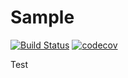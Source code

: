 # Sample

[![Build Status](https://travis-ci.org/parkashkmanwani/Sample.svg?branch=master)](https://travis-ci.org/parkashkmanwani/Sample)
[![codecov](https://codecov.io/gh/parkashkmanwani/Sample/branch/master/graph/badge.svg)](https://codecov.io/gh/parkashkmanwani/Sample)

Test
